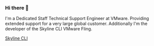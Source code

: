 ### Hi there 👋

<!--
**mdhemmi/mdhemmi** is a ✨ _special_ ✨ repository because its `README.md` (this file) appears on your GitHub profile.

Here are some ideas to get you started:

- 🔭 I’m currently working on ...
- 🌱 I’m currently learning ...
- 👯 I’m looking to collaborate on ...
- 🤔 I’m looking for help with ...
- 💬 Ask me about ...
- 📫 How to reach me: ...
- 😄 Pronouns: ...
- ⚡ Fun fact: ...
-->

I'm a Dedicated Staff Technical Support Engineer at VMware. Providing extended support for a very large global customer. Additionally I'm the developer of the Skyline CLI VMware Fling. 

[Skyline CLI](https://flings.vmware.com/skyline-cli)
